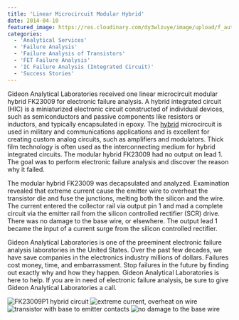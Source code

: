 ```yaml
---
title: 'Linear Microcircuit Modular Hybrid'
date: 2014-04-10
featured_image: https://res.cloudinary.com/dy3wlzuye/image/upload/f_auto,c_scale,w_250/v1/GideonLabs/FK23009P1-hybrid-circuit.jpg
categories:
  - 'Analytical Services'
  - 'Failure Analysis'
  - 'Failure Analysis of Transistors'
  - 'FET Failure Analysis'
  - 'IC Failure Analysis (Integrated Circuit)'
  - 'Success Stories'
---
```


Gideon Analytical Laboratories received one linear microcircuit modular hybrid FK23009 for electronic failure analysis. A hybrid integrated circuit (HIC) is a miniaturized electronic circuit constructed of individual devices, such as semiconductors and passive components like resistors or inductors, and typically encapsulated in epoxy. The [hybrid](http://www.pcmag.com/encyclopedia/term/44544/hybrid-microcircuit) microcircuit is used in military and communications applications and is excellent for creating custom analog circuits, such as amplifiers and modulators. Thick film technology is often used as the interconnecting medium for hybrid integrated circuits. The modular hybrid FK23009 had no output on lead 1. The goal was to perform electronic failure analysis and discover the reason why it failed.

The modular hybrid FK23009 was decapsulated and analyzed. Examination revealed that extreme current cause the emitter wire to overheat the transistor die and fuse the junctions, melting both the silicon and the wire. The current entered the collector rail via output pin 1 and mad a complete circuit via the emitter rail from the silicon controlled rectifier (SCR) drive. There was no damage to the base wire, or elsewhere. The output lead 1 became the input of a current surge from the silicon controlled rectifier.

Gideon Analytical Laboratories is one of the preeminent electronic failure analysis laboratories in the United States. Over the past few decades, we have save companies in the electronics industry millions of dollars. Failures cost money, time, and embarrassment. Stop failures in the future by finding out exactly why and how they happen. Gideon Analytical Laboratories is here to help. If you are in need of electronic failure analysis, be sure to give Gideon Analytical Laboratories a call.

![FK23009P1 hybrid circuit](https://res.cloudinary.com/dy3wlzuye/image/upload/f_auto,c_scale,w_300/GideonLabs/FK23009P1-hybrid-circuit.jpg 'FK23009P1 hybrid circuit')
![extreme current, overheat on wire](https://res.cloudinary.com/dy3wlzuye/image/upload/f_auto,c_scale,w_300/GideonLabs/extreme-current-overheat-on-wire.jpg 'extreme current, overheat on wire')
![transistor with base to emitter contacts](https://res.cloudinary.com/dy3wlzuye/image/upload/f_auto,c_scale,w_300/GideonLabs/transistor-with-base-to-emitter-contacts.jpg 'transistor with base to emitter contacts')
![no damage to the base wire](https://res.cloudinary.com/dy3wlzuye/image/upload/f_auto,c_scale,w_300/GideonLabs/no-damage-to-the-base-wire.jpg 'no damage to the base wire')
